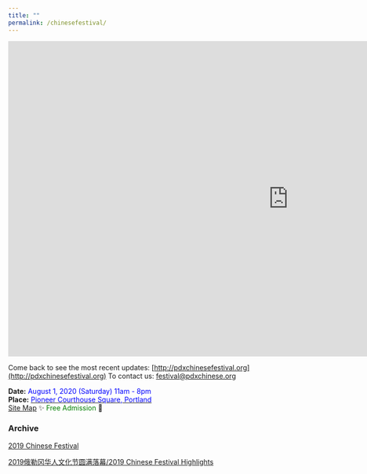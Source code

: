 ```yaml
---
title: ""
permalink: /chinesefestival/
---
```


<iframe width="1141" height="642" src="https://www.youtube.com/embed/hnP0JJmgZ7o" frameborder="0" allow="accelerometer; autoplay; encrypted-media; gyroscope; picture-in-picture" allowfullscreen></iframe>

Come back to see the most recent updates: [http://pdxchinesefestival.org](http://pdxchinesefestival.org)
To contact us: [festival@pdxchinese.org](mailto:festival@pdxchinese.org)

**Date:** <span style="color:blue">August 1, 2020 (Saturday) 11am - 8pm </span>  
**Place:** [<span style="color:blue">Pioneer Courthouse Square, Portland</span>](https://www.google.com/maps/place/Pioneer+Courthouse+Square/@45.5189095,-122.6795446,19.21z/data=!4m5!3m4!1s0x54950a051d703e13:0xfebc36dc49ec79c7!8m2!3d45.5189217!4d-122.6793478)  
[Site Map](/assets/images/festival/sitemap2.pdf)  :sparkles: <span style="color:green"> Free Admission</span> :tada:  

### Archive

[2019 Chinese Festival](http://pdxchinese.org/chinesefestival/chinesefestival_2019/)

[2019俄勒冈华人文化节圆满落幕/2019 Chinese Festival Highlights](http://pdxchinese.org/chinese-festival-2019/)
